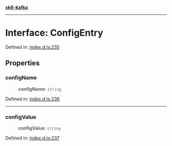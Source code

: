 [**xk6-kafka**](../README.md)

---

# Interface: ConfigEntry

Defined in: [index.d.ts:235](https://github.com/mostafa/xk6-kafka/blob/main/api-docs/index.d.ts#L235)

## Properties

### configName

> **configName**: `string`

Defined in: [index.d.ts:236](https://github.com/mostafa/xk6-kafka/blob/main/api-docs/index.d.ts#L236)

---

### configValue

> **configValue**: `string`

Defined in: [index.d.ts:237](https://github.com/mostafa/xk6-kafka/blob/main/api-docs/index.d.ts#L237)
